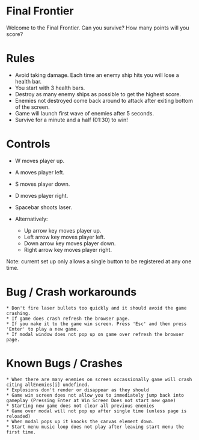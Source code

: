 Final Frontier
===============================

Welcome to the Final Frontier. Can you survive? How many points will you score?

# Rules
* Avoid taking damage. Each time an enemy ship hits you will lose a health bar.
* You start with 3 health bars.
* Destroy as many enemy ships as possible to get the highest score.
* Enemies not destroyed come back around to attack after exiting bottom of the screen.
* Game will launch first wave of enemies after 5 seconds.
* Survive for a minute and a half (01:30) to win!

# Controls

* W moves player up.
* A moves player left.
* S moves player down.
* D moves player right.

* Spacebar shoots laser.

* Alternatively:
    * Up arrow key moves player up.
    * Left arrow key moves player left.
    * Down arrow key moves player down.
    * Right arrow key moves player right.

Note: current set up only allows a single button to be registered at any one time.

# Bug / Crash workarounds
    * Don't fire laser bullets too quickly and it should avoid the game crashing.
    * If game does crash refresh the browser page.
    * If you make it to the game win screen. Press 'Esc' and then press 'Enter' to play a new game.
    * If modal window does not pop up on game over refresh the browser page.

# Known Bugs / Crashes
    * When there are many enemies on screen occassionally game will crash citing allEnemies[i] undefined.
    * Explosions don't render or disappear as they should
    * Game win screen does not allow you to immediately jump back into gameplay (Pressing Enter at Win Screen Does not start new game)
    * Starting new game does not clear all previous enemies
    * Game over modal will not pop up after single time (unless page is reloaded)
    * When modal pops up it knocks the canvas element down.
    * Start menu music loop does not play after leaving start menu the first time.